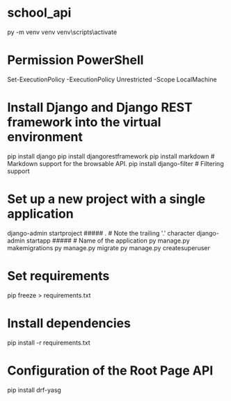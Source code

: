 # school_api

py -m venv venv
venv\scripts\activate

# Permission PowerShell

Set-ExecutionPolicy -ExecutionPolicy Unrestricted -Scope LocalMachine

# Install Django and Django REST framework into the virtual environment

pip install django
pip install djangorestframework
pip install markdown       # Markdown support for the browsable API.
pip install django-filter  # Filtering support

# Set up a new project with a single application

django-admin startproject ##### .  # Note the trailing '.' character
django-admin startapp ##### # Name of the application
py manage.py makemigrations
py manage.py migrate
py manage.py createsuperuser

# Set requirements

pip freeze > requirements.txt

# Install dependencies
pip install -r requirements.txt

# Configuration of the Root Page API
pip install drf-yasg
